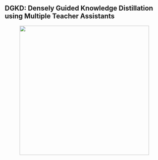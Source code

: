 ## DGKD: Densely Guided Knowledge Distillation using Multiple Teacher Assistants

<p align="center">
  <img width="410" src="https://user-images.githubusercontent.com/26168716/126858908-1b320cb4-9d33-49b2-b0f3-56e052277fa5.png">
</p>
